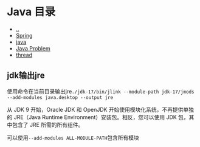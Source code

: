 # Java 目录

- [..](../README.md)
- [Spring](./Spring/spring-catalog.md)
- [java](./java.md)
- [Java Problem](Java-Problem.md)
- [thread](thread/thread.md)


## jdk输出jre

使用命令在当前目录输出jre`./jdk-17/bin/jlink --module-path jdk-17/jmods --add-modules java.desktop --output jre`

从 JDK 9 开始，Oracle JDK 和 OpenJDK 开始使用模块化系统，不再提供单独的 JRE（Java Runtime Environment）安装包。相反，您可以使用 JDK 包，其中包含了 JRE 所需的所有组件。

可以使用`--add-modules ALL-MODULE-PATH`包含所有模块